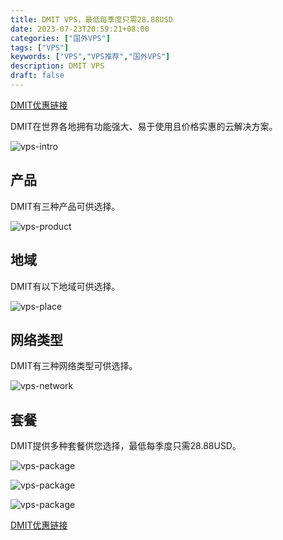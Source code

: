 ```yaml
---
title: DMIT VPS，最低每季度只需28.88USD
date: 2023-07-23T20:59:21+08:00
categories: ["国外VPS"]
tags: ["VPS"]
keywords: ["VPS","VPS推荐","国外VPS"]
description: DMIT VPS
draft: false
---
```


[DMIT优惠链接](https://www.dmit.io/aff.php?aff=7005)

DMIT在世界各地拥有功能强大、易于使用且价格实惠的云解决方案。

![vps-intro](/images/dmit-vps/1690121783767.jpg)

## 产品

DMIT有三种产品可供选择。

![vps-product](/images/dmit-vps/1690121963250.jpg)

## 地域

DMIT有以下地域可供选择。

![vps-place](/images/dmit-vps/1690122186983.jpg)

## 网络类型

DMIT有三种网络类型可供选择。

![vps-network](/images/dmit-vps/1690122332683.jpg)

## 套餐

DMIT提供多种套餐供您选择，最低每季度只需28.88USD。

![vps-package](/images/dmit-vps/1690122508408.jpg)

![vps-package](/images/dmit-vps/1690122524277.jpg)

![vps-package](/images/dmit-vps/1690122536628.jpg)

[DMIT优惠链接](https://www.dmit.io/aff.php?aff=7005)